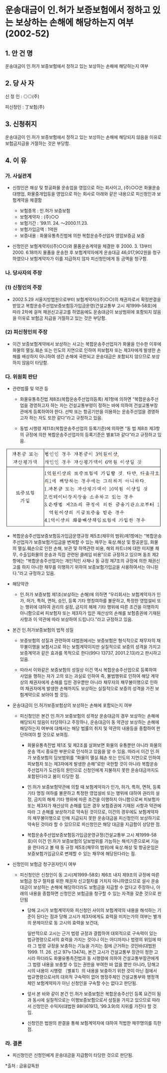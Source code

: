 # 운송대금이 인.허가 보증보험에서 정하고 있는 보상하는 손해에 해당하는지 여부 (2002-52)

## 1. 안 건 명
운송대금이 인․허가 보증보험에서 정하고 있는 보상하는 손해에 해당하는지 여부

## 2. 당 사 자

신 청 인 : ◎◎(주)

피신청인 : 丁보험(주) 

## 3. 신청취지

운송대금이 인․허가 보증보험에서 정하고 있는 보상하는 손해에 해당되지 않음을 이유로 보험금지급을 거절하는 것은 부당함.

## 4. 이   유
### 가. 사실관계

* 신청인은 해상 및 항공화물 운송업을 영업으로 하는 회사이고, (주)○○은 화물운송 대행업, 화물중개업등을 영업으로 하는 회사로 아래와 같은 내용으로 피신청인과 보험계약을 체결함 

    - 보험종목 : 인․허가 보증보험
    - 보험계약자 : (주)○○
    - 보험기간 : ’99.11. 24. ～2000.11.23.
    - 보험가입금액 : 1억원
    - 보증내용 : 화물유통촉진법에 의한 복합운송주선업자 영업보증금 보증
        
* 신청인은 보험계약자((주)○○)와 물품운송계약을 체결한 후  2000. 3. 13부터 2000. 6.18까지 물품을 운송한 후 보험계약자에게 운송대금 46,017,902원을 청구하였으나 보험계약자가 이를 지급하지 않자 피신청인에게 동 금액을 청구함.

### 나. 당사자의 주장
   
### (1) 신청인의 주장

* 2002.5.29 서울지방법원으로부터 보험계약자((주)○○)의 채권자로서 확정판결을 받았고 복합운송주선업보증보험등가입금운영(건설교통부 고시 제1999-58호)에 따라 2차에 걸쳐 채권신고공고를 하였음에도 운송대금이 보상범위에 포함되지 않음을 이유로 보험금 지급을 거절하고 있는 것은 부당함.

### (2) 피신청인의 주장

* 이건 보증보험계약에서 보상하는 사고는 복합운송주선업자가 화물을 인수한 이후에 화물의 멸실․훼손 또는 인도의 지연으로 인하여 피보험자 또는 제3자에게 발생한 손해를 배상하지 아니하여 생긴 손해에 국한되고 운송대금은 포함되지 않으므로 보상하지 않음이 타당함.
 
### 다. 위원회 판단

* 관련법률 및 약관 등

  * 화물유통촉진법 제8조(복합운송주선업의등록) 제1항에 의하면 “복합운송주선업을 경영하고자 하는 자는 건설교통부령이 정하는 바에 의하여 건설교통부장관에게 등록하여야 한다. 선박 또는 항공기만을 이용하는 운송주선업을 경영하고자 하는 자도 또한 같다”라고 규정하고 있음.

  * 동법 시행령 제11조(복합운송주선업의 등록기준)에 의하면 “동 법 제8조 제3항의 규정에 의한 복합운송주선업자의 등록기준은 별표1과 같다”라고 규정하고 있음.

![alt image](https://raw.githubusercontent.com/aijinet/bodoc-claim-contents/master/contents/images/88_1.PNG)


<!--       
자본금 또는
자산평가액
법인인 경우 자본금이 3억원이상, 
개인인 경우 자산평가액이 6억원 이상일 것
보증보험 
가입
1억원이상의 보증보험에 가입할 것. 다만, 다음각호의1에 해당하는 경우에는 그러하지 아니하다.
1.자본금 또는 자산평가액이 10억원 이상일 것
2.컨테이너장치장을 소유하고 있는 경우
3.은행법 제2조의 규정에 의한 금융기관으로부터 1억원이상의 지급보증을 받은 경우
4.1억이상의 화물배상책임보험에 가입한 경우
-->

   * 복합운송주선업보증보험등가입금운영규정 제5조(채무의 범위)제1항에는 “복합운송주선업자가 보증보험가입금을 변제할 수 있는 채무는 육상․해상 및 항공운임, 화물의 멸실․훼손으로 인한 손해, 보관 및 하역관련 비용, 해외 파트너에 대한 미지불 채무, 수출입화물의 운송과 직접 관련된 클레임 비용”으로 규정하고 있으며 동조 제2항에는 “복합운송주선업자는 개인적인 사채나 동 규정 제7조의 규정에 의한 채권신고를 하지 아니한 채무를 이행하기 위하여 보증보험가입금을 사용하여서는 아니된다.”라고 규정하고 있음. 

  * 해당약관

    * 인․허가 보증보험 제1조(보상하는 손해)에 의하면 “우리회사는 보험계약자가 인가, 허가, 특허, 면허, 승인, 등록 기타 명칭여하를 불문하고, 특정한 영업설비 또는 행위에 대하여 권리의 설정, 금지의 해제 기타 행위에 따른 조건을 이행하지 아니함으로써 피보험자 또는 제3자가 입은 재산상의 손해를 보험증권에 기재된 사항과 이 약관에 따라 보상하여 드립니다.”라고 규정하고 있음.
        
  * 본건 인․허가보증보험의 법적 성질 

    * 보증보험의 성질과 관련하여 대법원에서는 보증보험은 형식적으로 채무자의 채무불이행을 보험사고로 하는 보험계약이지만 실질적으로 보증의 성격을 가지고 보증계약과 같은 효과를 목적으로 한다(99다 13737, 2001.2.13)라고 판시하고 있음.

    * 따라서 이와같은 보증보험의 성질상 이건 역시 복합운송주선업으로 등록하여 사업을 행하는 자가 고의 또는 과실로 인하여 즉, 불법행위로 인하여 해당 계약상의 채권자에게 손해를 입힌 경우뿐만 아니라 채무자의 채무불이행으로 인하여 채권자에게 발생한 손해까지도 보상하는 실질적으로 보증의 성격을 가진 보험계약으로 보아야 할 것임. 

* 운송대금이 인․허가보증보험상의 보상하는 손해에 포함되는지 여부

  * 피신청인은 본건 인․허가 보증보험의 성격상 운송대금의 경우 보상하는 손해에 해당되지 않음이 타당하다고 주장하나, 운송대금이 동 약관상 보상하는 손해에 해당하는지 여부에 대해서는 해당 법률의 취지 및 약관의 내용등을 종합하여 판단하여야 할 것으로 보여짐. 

    - 화물유통촉진법 제1조 및 제2조를 살펴보면 화물의 유통뿐만 아니라 화물의 운송 역시 중요한 부분으로 인식하고 있음을 알 수 있음. 따라서 이건 인․허가 보증보험의 담보범위를 “화물의 멸실․훼손 또는 인도의 지연으로 인하여 피보험자 또는 제3자에게 발생한 손해”로만 국한할 것이 아니라 복합운송주선업자가 도산등의 원인으로 신청인에게 지불하지 못한 운송대금까지도 포함된다라고 봄이 타당한 점. 

    - 인․허가 보증보험약관에 의할 때 보험계약자가 인가, 허가, 특허, 면허, 등록 기타 명칭 여하를 불문하고 특정한 영업설비 또는 행위에 대하여 권리의 설정, 금지의 해제 기타 행위에 따른 조건을 이행하지 아니함으로써 피보험자 또는 제3자가 재산상의 손해를 입은 경우 보험증권에 기재된 사항과 약관에 따라 그 손해를 보상하기로 약속된 것이므로, 이건의 경우에도 보험계약자의 채무불이행으로 인해 지급되지 못한 운송대금을 피신청인이 보상하기로 약속된 것이라 할 수 있으므로 피신청인은 해당 대금을 지급함이 상당한 점.

    - 복합운송주선업보증보험등가입금운영규정(건설교통부 고시 제1999-58호)이 이건 인․허가 보증보험의 담보범위를 가늠하는 해석기준으로써 기능을 한다라고 볼 때 동 규정 제5조(채무의 범위)에 육상․해상 및 항공운임은 보증보험가입금으로 변제할 수 있는 채무에 해당된다라는 점. 

* 신청인이 보험금 청구권자인지 여부

  * 피신청인은 신청인이 동 고시(제1999-58호) 제6조 내지 제9조의 규정에 따른 보험금 청구 절차를 위한 채권자 신고절차를 거치지 아니하였으므로 설사 운송대금이 보상하는 손해에 해당하더라도 보험금을 지급할 수 없다고 주장하나, 아래의 내용을 종합하면 신청인은 보험금을 청구할 수 있는 자격을 갖춘 것으로 판단됨        

    - 당해 고시가 보험계약자와 피신청인 사이의 보험계약의 내용을 해석하는 기준이 된다는 점과 당해 고시가 제3자에게도 효력을 미치는가의 여부는 별개의 문제이므로 동 고시의 효력을 보건대, 

      일반적으로 고시는 근거 법령 규정과 결합하여 대외적으로 구속력이 있는 법규명령으로서의 효력을 가지는 것이나 이는 어디까지나 법령의 위임에 따라 그 법령 규정을 보충하는 기능을 가지는 점에 근거하는 것인바(대법원 1999. 11. 26. 선고 97누13474), 본건 고시가 건설교통부 장관이 정한 고시라 하더라도 화물유통촉진법과 동 시행령에 의하여 건설교통부장관에게 그 법령 내용을 보충할 수 있는 권한을 부여한 바 없을 뿐만 아니라, 당해고시의 내용이 시행령 〔별표1〕의 내용을 보충하기 위한 것이 아닌 점에서 법규명령으로서의 대외적 구속력이 없어 행정주체인 건설교통부와 행정객체인 보험계약자가 아닌 신청인을 구속할 수는 없다고 판단됨.

    - 앞서 본 바와 같이 본건 인․허가 보증보험은 복합운송주선인 등록 요건이 됨과 동시에 실질적으로는 이행보증보험으로서 성질을 가지고 있으므로 따라서 신청인은 수익자(대법원 98다61913, ‘99.3.9)의 지위를 가진다 할 것임. 

    - 신청인은 법원의 판결을 통해 보험계약자에 대하여 적법한 채무명의를 득한 점.

### 라. 결론

* 피신청인은 신청인에게 운송대금을 지급함이 타당한 것으로 판단됨.

*출처 : 금융감독원